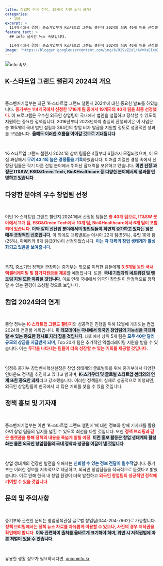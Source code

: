 ```yaml
---
title: 창업팀 한국 정착, 19개국 지원 소식 공개!
categories:
  - 고용
excerpt: >
  114개국에서 경쟁! 중소기업부가 K스타트업 그랜드 챌린지 2024의 최종 40개 팀을 선정했다. 글로벌 창업자들에게 제공되는 지원 혜택과 상금, 어느 팀이 주목받을까?
feature_text: >
  ## info 실시간 뉴스 속보입니다.

  114개국에서 경쟁! 중소기업부가 K스타트업 그랜드 챌린지 2024의 최종 40개 팀을 선정했다. 글로벌 창업자들에게 제공되는 지원 혜택과 상금, 어느 팀이 주목받을까?
image: 'https://blogger.googleusercontent.com/img/b/R29vZ2xl/AVvXsEixyZcFfHzMRdzZMjFBmAUKJYCLCGyLL1o632UiGVXcaFdKo_bkvkuCioo0uUKlGfBVcT3P84aROyZIXSBEx3Aw5nCQ3pTgDom1WDC4m8eifvWiAmWEEVb4x6G_l8C0QH225ldMjyaFvpxGEBGNO37VmDTDMHGhJPq73UglMfDca1-0aw/s1600/blogspot.png'
---
```


<p><img src="https://blogger.googleusercontent.com/img/b/R29vZ2xl/AVvXsEixyZcFfHzMRdzZMjFBmAUKJYCLCGyLL1o632UiGVXcaFdKo_bkvkuCioo0uUKlGfBVcT3P84aROyZIXSBEx3Aw5nCQ3pTgDom1WDC4m8eifvWiAmWEEVb4x6G_l8C0QH225ldMjyaFvpxGEBGNO37VmDTDMHGhJPq73UglMfDca1-0aw/s1600/blogspot.png" alt="info 속보" /></p>

<h2 data-ke-size="size26">K-스타트업 그랜드 챌린지 2024의 개요</h2>

<p data-ke-size="size16">&nbsp;</p><p data-ke-size="size16">중소벤처기업부는 최근 ‘K-스타트업 그랜드 챌린지 2024’에 대한 중요한 발표를 하였습니다. <b><span style="color: #ee2323;">중기부는 114개국에서 신청한 1716개 팀 중에서 19개국의 40개 팀을 최종 선정했다</span></b>. 이 프로그램은 우수한 외국인 창업팀이 국내에서 법인을 설립하고 정착할 수 있도록 지원하는 중요한 정책입니다. 2016년부터 2023년까지 충실히 진행되어온 이 사업은 총 195개의 국내 법인 설립과 364건의 창업 비자 발급을 지원할 정도로 성공적인 성과를 보였습니다. <b><span style="background-color: #21538527;">올해도 이러한 흐름을 이어갈 것으로 기대됩니다</span></b>.</p>

<p data-ke-size="size16">&nbsp;</p><p data-ke-size="size16">‘K-스타트업 그랜드 챌린지 2024’의 참여 팀들은 4월부터 6월까지 모집되었으며, 이 모집 과정에서 <b><span style="color: #1a5490;">무려 43:1의 높은 경쟁률을 기록</span></b>하였습니다. 이처럼 치열한 경쟁 속에서 선정된 팀들은 각기 다른 산업 분야에서 뛰어난 잠재력을 보유하고 있습니다. <b><span style="background-color: #21538527;">이번 선정 과정은 IT&SW, ESG&Green Tech, Bio&Healthcare 등 다양한 분야에서의 성과를 반영하고 있습니다</span></b>.</p>

<h2 data-ke-size="size26">다양한 분야의 우수 창업팀 선정</h2>

<p data-ke-size="size16">&nbsp;</p><p data-ke-size="size16">이번 ‘K-스타트업 그랜드 챌린지 2024’에서 선정된 팀들은 <b><span style="color: #ee2323;">총 40개 팀으로, IT&SW 분야에서 11개 팀, ESG&Green Tech에서 10개 팀, Bio&Healthcare에서 6개 팀이 포함되어 있습니다</span></b>. <b><span style="background-color: #21538527;">이와 같이 신산업 분야에서의 창업팀들이 확연히 증가하고 있다는 점은 매우 긍정적인 신호입니다</span></b>. 이 외에도 대륙별로는 아시아 22개 팀(55%), 유럽 10개 팀(25%), 아메리카 8개 팀(20%)이 선정되었습니다. <b><span style="color: #1a5490;">이는 각 대륙의 창업 생태계가 활성화되고 있음을 보여줍니다</span></b>.</p>

<p data-ke-size="size16">&nbsp;</p><p data-ke-size="size16">특히, 중소기업 정책을 관장하는 중기부는 앞으로 이러한 팀들에게 <b><span style="color: #ee2323;">3.5개월 동안 국내 엑셀러레이팅 및 참가지원금을 제공</span></b>할 예정입니다. 또한, <b><span style="background-color: #21538527;">국내 기업과의 네트워킹 및 멘토링 지원 또한 이뤄질 것입니다</span></b>. 이로 인해 국내에서 외국인 창업팀이 안정적으로 정착할 수 있는 환경이 조성될 것으로 보입니다.</p>

<h2 data-ke-size="size26">컴업 2024와의 연계</h2>

<p data-ke-size="size16">&nbsp;</p><p data-ke-size="size16">중앙 정부는 <b><span style="color: #ee2323;">K-스타트업 그랜드 챌린지</span></b>의 성공적인 진행을 위해 12월에 개최되는 컴업 2024와 연결할 계획입니다. <b><span style="background-color: #21538527;">이 데모데이는 국내에서 외국인 창업팀의 가능성을 극대화할 수 있는 중요한 행사로 자리 잡을 것입니다</span></b>. 대회에서 상위 5개 팀은 <b><span style="color: #1a5490;">모두 40만 달러 규모의 상금을 지급받게 되며</span></b>, Top 20개 팀은 추가적인 엑셀러레이팅 지원을 받을 수 있습니다. 이는 <b><span style="color: #ee2323;">두각을 나타내는 팀들이 더욱 성장할 수 있는 기회를 제공할 것입니다</span></b>.</p>

<p data-ke-size="size16">&nbsp;</p><p data-ke-size="size16">임정욱 중기부 창업벤처혁신실장은 창업 생태계의 글로벌화를 위해 중기부에서 다양한 인바운드 정책을 추진하고 있다고 밝히며, <b><span style="background-color: #21538527;">K-스카우터 및 글로벌 스타트업 센터와의 연계 또한 중요한 과제</span></b>라고 강조했습니다. 이러한 정책들이 실제로 성공적으로 이행되면, 외국인 창업팀들이 한국에서 더 많은 기회를 찾을 수 있을 것입니다.</p>

<h2 data-ke-size="size26">정책 홍보 및 기자재</h2>

<p data-ke-size="size16">&nbsp;</p><p data-ke-size="size16">중소벤처기업부는 이번 'K-스타트업 그랜드 챌린지'에 대한 정보와 함께 기자재를 활용하여 창업 팀들의 입지를 넓힐 수 있도록 최선을 다할 것입니다. 또한 <b><span style="color: #ee2323;">정책 브리핑과 같은 플랫폼을 통해 정책의 내용을 폭넓게 알릴 예정</span></b>. <b><span style="background-color: #21538527;">이런 홍보 활동은 창업 생태계의 활성화는 물론 외국인 창업팀들의 국내 정착과 성공을 이끌어 낼 것입니다</span></b>.</p>

<p data-ke-size="size16">&nbsp;</p><p data-ke-size="size16">창업 생태계의 건강한 발전을 위해서는 <b><span style="color: #1a5490;">신뢰할 수 있는 정보 전달이 필수적</span></b>입니다. 중기부는 이러한 정보를 지속적으로 제공하고, 외국인 창업팀들을 적극적으로 돕겠다고 밝혔습니다. 이로 인해 한국 내 창업 환경이 더욱 발전하고 <b><span style="color: #ee2323;">외국인 창업팀의 성공적인 정착에 기여할 수 있을 것입니다</span></b>.</p>

<h2 data-ke-size="size26">문의 및 주의사항</h2>

<p data-ke-size="size16">&nbsp;</p><p data-ke-size="size16">중기부와 관련한 문의는 창업정책관실 글로벌 창업팀(044-204-7662)로 가능합니다. <b><span style="color: #ee2323;">정책 브리핑에서는 정책 뉴스 자료를 자유롭게 이용할 수 있으나, 사진의 경우 저작권을 확인해야 합니다</span></b>. <b><span style="background-color: #21538527;">이와 관련하여 출처를 올바르게 표기해야 하며, 위반 시 저작권법에 따른 처벌이 있을 수 있습니다</span></b>.</p>

<p data-ke-size="size16">&nbsp;</p>
유용한 생활 정보가 필요하시다면, <a href="https://onioninfo.kr" rel="dofollow">onioninfo.kr</a>


